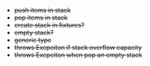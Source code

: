 - ~~push items in stack~~
- ~~pop items in stack~~
- ~~create stack in fixtures?~~
- ~~empty stack?~~
- ~~generic type~~
- ~~throws Excpeiton if stack overflow capacity~~
- ~~throws Excpeiton when pop an empty stack~~
